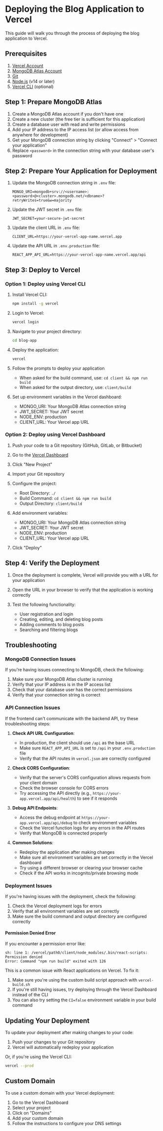 # Deploying the Blog Application to Vercel

This guide will walk you through the process of deploying the blog application to Vercel.

## Prerequisites

1. [Vercel Account](https://vercel.com/signup)
2. [MongoDB Atlas Account](https://www.mongodb.com/cloud/atlas/register)
3. [Git](https://git-scm.com/downloads)
4. [Node.js](https://nodejs.org/) (v14 or later)
5. [Vercel CLI](https://vercel.com/download) (optional)

## Step 1: Prepare MongoDB Atlas

1. Create a MongoDB Atlas account if you don't have one
2. Create a new cluster (the free tier is sufficient for this application)
3. Create a database user with read and write permissions
4. Add your IP address to the IP access list (or allow access from anywhere for development)
5. Get your MongoDB connection string by clicking "Connect" > "Connect your application"
6. Replace `<password>` in the connection string with your database user's password

## Step 2: Prepare Your Application for Deployment

1. Update the MongoDB connection string in `.env` file:
   ```
   MONGO_URI=mongodb+srv://<username>:<password>@<cluster>.mongodb.net/<dbname>?retryWrites=true&w=majority
   ```

2. Update the JWT secret in `.env` file:
   ```
   JWT_SECRET=your-secure-jwt-secret
   ```

3. Update the client URL in `.env` file:
   ```
   CLIENT_URL=https://your-vercel-app-name.vercel.app
   ```

4. Update the API URL in `.env.production` file:
   ```
   REACT_APP_API_URL=https://your-vercel-app-name.vercel.app/api
   ```

## Step 3: Deploy to Vercel

### Option 1: Deploy using Vercel CLI

1. Install Vercel CLI:
   ```bash
   npm install -g vercel
   ```

2. Login to Vercel:
   ```bash
   vercel login
   ```

3. Navigate to your project directory:
   ```bash
   cd blog-app
   ```

4. Deploy the application:
   ```bash
   vercel
   ```

5. Follow the prompts to deploy your application
   - When asked for the build command, use: `cd client && npm run build`
   - When asked for the output directory, use: `client/build`

6. Set up environment variables in the Vercel dashboard:
   - MONGO_URI: Your MongoDB Atlas connection string
   - JWT_SECRET: Your JWT secret
   - NODE_ENV: production
   - CLIENT_URL: Your Vercel app URL

### Option 2: Deploy using Vercel Dashboard

1. Push your code to a Git repository (GitHub, GitLab, or Bitbucket)

2. Go to the [Vercel Dashboard](https://vercel.com/dashboard)

3. Click "New Project"

4. Import your Git repository

5. Configure the project:
   - Root Directory: `./`
   - Build Command: `cd client && npm run build`
   - Output Directory: `client/build`

6. Add environment variables:
   - MONGO_URI: Your MongoDB Atlas connection string
   - JWT_SECRET: Your JWT secret
   - NODE_ENV: production
   - CLIENT_URL: Your Vercel app URL

7. Click "Deploy"

## Step 4: Verify the Deployment

1. Once the deployment is complete, Vercel will provide you with a URL for your application

2. Open the URL in your browser to verify that the application is working correctly

3. Test the following functionality:
   - User registration and login
   - Creating, editing, and deleting blog posts
   - Adding comments to blog posts
   - Searching and filtering blogs

## Troubleshooting

### MongoDB Connection Issues

If you're having issues connecting to MongoDB, check the following:

1. Make sure your MongoDB Atlas cluster is running
2. Verify that your IP address is in the IP access list
3. Check that your database user has the correct permissions
4. Verify that your connection string is correct

### API Connection Issues

If the frontend can't communicate with the backend API, try these troubleshooting steps:

1. **Check API URL Configuration**:
   - In production, the client should use `/api` as the base URL
   - Make sure `REACT_APP_API_URL` is set to `/api` in your `.env.production` file
   - Verify that the API routes in `vercel.json` are correctly configured

2. **Check CORS Configuration**:
   - Verify that the server's CORS configuration allows requests from your client domain
   - Check the browser console for CORS errors
   - Try accessing the API directly (e.g., `https://your-app.vercel.app/api/health`) to see if it responds

3. **Debug API Endpoints**:
   - Access the debug endpoint at `https://your-app.vercel.app/api/debug` to check environment variables
   - Check the Vercel function logs for any errors in the API routes
   - Verify that MongoDB is connected properly

4. **Common Solutions**:
   - Redeploy the application after making changes
   - Make sure all environment variables are set correctly in the Vercel dashboard
   - Try using a different browser or clearing your browser cache
   - Check if the API works in incognito/private browsing mode

### Deployment Issues

If you're having issues with the deployment, check the following:

1. Check the Vercel deployment logs for errors
2. Verify that all environment variables are set correctly
3. Make sure the build command and output directory are configured correctly

#### Permission Denied Error

If you encounter a permission error like:
```
sh: line 1: /vercel/path0/client/node_modules/.bin/react-scripts: Permission denied
Error: Command "npm run build" exited with 126
```

This is a common issue with React applications on Vercel. To fix it:

1. Make sure you're using the custom build script approach with `vercel-build.sh`
2. If you're still having issues, try deploying through the Vercel Dashboard instead of the CLI
3. You can also try setting the `CI=false` environment variable in your build command

## Updating Your Deployment

To update your deployment after making changes to your code:

1. Push your changes to your Git repository
2. Vercel will automatically redeploy your application

Or, if you're using the Vercel CLI:

```bash
vercel --prod
```

## Custom Domain

To use a custom domain with your Vercel deployment:

1. Go to the Vercel Dashboard
2. Select your project
3. Click on "Domains"
4. Add your custom domain
5. Follow the instructions to configure your DNS settings 